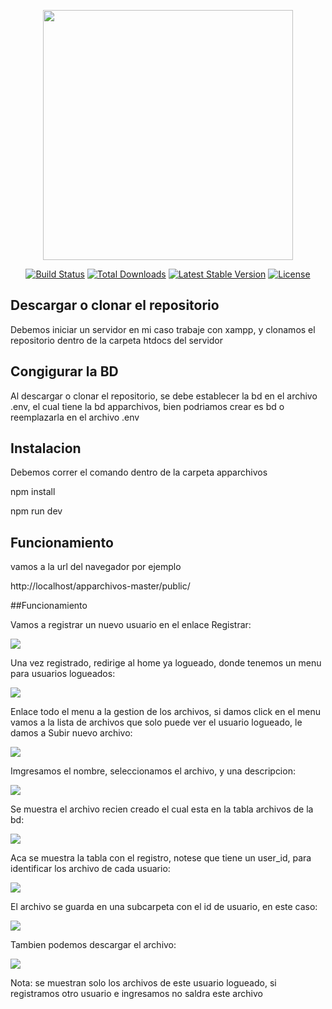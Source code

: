 <p align="center"><a href="https://laravel.com" target="_blank"><img src="https://raw.githubusercontent.com/laravel/art/master/logo-lockup/5%20SVG/2%20CMYK/1%20Full%20Color/laravel-logolockup-cmyk-red.svg" width="400"></a></p>

<p align="center">
<a href="https://travis-ci.org/laravel/framework"><img src="https://travis-ci.org/laravel/framework.svg" alt="Build Status"></a>
<a href="https://packagist.org/packages/laravel/framework"><img src="https://poser.pugx.org/laravel/framework/d/total.svg" alt="Total Downloads"></a>
<a href="https://packagist.org/packages/laravel/framework"><img src="https://poser.pugx.org/laravel/framework/v/stable.svg" alt="Latest Stable Version"></a>
<a href="https://packagist.org/packages/laravel/framework"><img src="https://poser.pugx.org/laravel/framework/license.svg" alt="License"></a>
</p>

## Descargar o clonar el repositorio

Debemos iniciar un servidor en mi caso trabaje con xampp, y clonamos el repositorio dentro de la carpeta htdocs del servidor

## Congigurar la BD

Al descargar o clonar el repositorio, se debe establecer la bd en el archivo .env, el cual tiene la bd apparchivos, bien podriamos crear es bd o reemplazarla en el archivo .env

## Instalacion

Debemos correr el comando dentro de la carpeta apparchivos

npm install

npm run dev

## Funcionamiento

vamos a la url del navegador por ejemplo

http://localhost/apparchivos-master/public/

##Funcionamiento

Vamos a registrar un nuevo usuario en el enlace Registrar:

<img src="https://galindoteam.com/frdigital/wp-content/uploads/2021/12/app_01.jpg">

Una vez registrado, redirige al home ya logueado, donde tenemos un menu para usuarios logueados:

<img src="https://galindoteam.com/frdigital/wp-content/uploads/2021/12/app_02.jpg">

Enlace todo el menu a la gestion de los archivos, si damos click en el menu vamos a la lista de archivos que solo puede ver el usuario logueado, le damos a Subir nuevo archivo:

<img src="https://galindoteam.com/frdigital/wp-content/uploads/2021/12/app_03.jpg">

Imgresamos el nombre, seleccionamos el archivo, y una descripcion:

<img src="https://galindoteam.com/frdigital/wp-content/uploads/2021/12/app_04.jpg">

Se muestra el archivo recien creado el cual esta en la tabla archivos de la bd:

<img src="https://galindoteam.com/frdigital/wp-content/uploads/2021/12/app_05.jpg">

Aca se muestra la tabla con el registro, notese que tiene un user_id, para identificar los archivo de cada usuario:

<img src="https://galindoteam.com/frdigital/wp-content/uploads/2021/12/app_06.jpg">

El archivo se guarda en una subcarpeta con el id de usuario, en este caso:

<img src="https://galindoteam.com/frdigital/wp-content/uploads/2021/12/app_07.jpg">

Tambien podemos descargar el archivo:

<img src="https://galindoteam.com/frdigital/wp-content/uploads/2021/12/app_08.jpg">

Nota: se muestran solo los archivos de este usuario logueado, si registramos otro usuario e ingresamos no saldra este archivo
